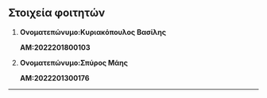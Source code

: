 ## Στοιχεία φοιτητών

 1. **Ονοματεπώνυμο:Κυριακόπουλος Βασίλης** 

    **ΑΜ:2022201800103** 

 2. **Ονοματεπώνυμο:Σπύρος Μάης** 

    **ΑΜ:2022201300176** 

---
